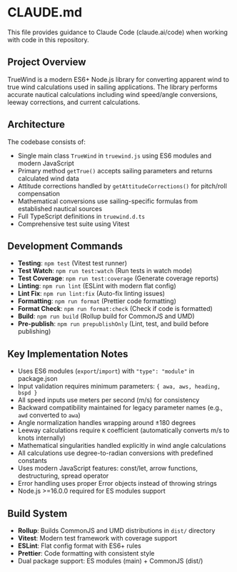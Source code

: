 # CLAUDE.md

This file provides guidance to Claude Code (claude.ai/code) when working with code in this repository.

## Project Overview

TrueWind is a modern ES6+ Node.js library for converting apparent wind to true wind calculations used in sailing applications. The library performs accurate nautical calculations including wind speed/angle conversions, leeway corrections, and current calculations.

## Architecture

The codebase consists of:

- Single main class `TrueWind` in `truewind.js` using ES6 modules and modern JavaScript
- Primary method `getTrue()` accepts sailing parameters and returns calculated wind data
- Attitude corrections handled by `getAttitudeCorrections()` for pitch/roll compensation
- Mathematical conversions use sailing-specific formulas from established nautical sources
- Full TypeScript definitions in `truewind.d.ts`
- Comprehensive test suite using Vitest

## Development Commands

- **Testing**: `npm test` (Vitest test runner)
- **Test Watch**: `npm run test:watch` (Run tests in watch mode)
- **Test Coverage**: `npm run test:coverage` (Generate coverage reports)
- **Linting**: `npm run lint` (ESLint with modern flat config)
- **Lint Fix**: `npm run lint:fix` (Auto-fix linting issues)
- **Formatting**: `npm run format` (Prettier code formatting)
- **Format Check**: `npm run format:check` (Check if code is formatted)
- **Build**: `npm run build` (Rollup build for CommonJS and UMD)
- **Pre-publish**: `npm run prepublishOnly` (Lint, test, and build before publishing)

## Key Implementation Notes

- Uses ES6 modules (`export`/`import`) with `"type": "module"` in package.json
- Input validation requires minimum parameters: `{ awa, aws, heading, bspd }`
- All speed inputs use meters per second (m/s) for consistency
- Backward compatibility maintained for legacy parameter names (e.g., `awd` converted to `awa`)
- Angle normalization handles wrapping around ±180 degrees
- Leeway calculations require `K` coefficient (automatically converts m/s to knots internally)
- Mathematical singularities handled explicitly in wind angle calculations
- All calculations use degree-to-radian conversions with predefined constants
- Uses modern JavaScript features: const/let, arrow functions, destructuring, spread operator
- Error handling uses proper Error objects instead of throwing strings
- Node.js >=16.0.0 required for ES modules support

## Build System

- **Rollup**: Builds CommonJS and UMD distributions in `dist/` directory
- **Vitest**: Modern test framework with coverage support
- **ESLint**: Flat config format with ES6+ rules
- **Prettier**: Code formatting with consistent style
- Dual package support: ES modules (main) + CommonJS (dist/)
